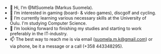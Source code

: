 - 👋 Hi, I’m @MSuomela (Markus Suomela).
- 👀 I’m interested in gaming (board- & video games), discgolf and cycling.
- 🌱 I’m currently learning various necessary skills at the University of Oulu. I'm studying Computer Science.  
- 💞️ I’m looking forward to finishing my studies and starting to work preferably in the IT-industry.
- 📫 The best way to reach me is via email (suomela.m.k@gmail.com) or via phone, be it a message or a call (+358 443348295).
